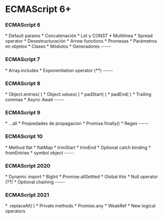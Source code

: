# ECMAScript 6+

<h3>ECMAScript 6</h3>
* Default params
* Concatenación
* Let y CONST
* Multilínea
* Spread operator
* Desestructuración
* Arrow functions
* Promesas
* Parámetros en objetos
* Clases
* Módulos
* Generadores
-----
<h3>ECMAScript 7</h3>
* Array.includes
*  Exponentiation operator (**)
-----
<h3>ECMAScript 8</h3>
* Object.entries( )
* Object.values( )
* padStart( )
* padEnd( )
* Trailing commas
* Async Await
-----
<h3>ECMAScript 9</h3>
* ...all
* Propiedades de propagacion
* Promise.finally()
* Regex
-----
<h3>ECMAScript 10</h3>
* Method flat
* flatMap
* trimStart
* trimEnd
* Optional catch binding
* fromEntries
* symbol object
-----
<h3>ECMAScript 2020</h3>
* Dynamic import
* BigInt
* Promise.allSettled
* Global this
* Null operator (??)
* Optional chaining
-----
<h3>ECMAScript 2021</h3>
* .replaceAll( )
* Private methods
* Promise.any
* WeakRef
* New logical operators
